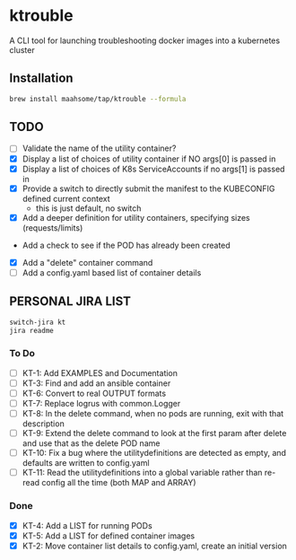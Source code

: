 # ktrouble

A CLI tool for launching troubleshooting docker images into a kubernetes cluster

## Installation

```bash
brew install maahsome/tap/ktrouble --formula
```

## TODO

- [ ] Validate the name of the utility container?
- [x] Display a list of choices of utility container if NO args[0] is passed in
- [x] Display a list of choices of K8s ServiceAccounts if no args[1] is passed in
- [x] Provide a switch to directly submit the manifest to the KUBECONFIG defined current context
  - this is just default, no switch
- [x] Add a deeper definition for utility containers, specifying sizes (requests/limits)
- Add a check to see if the POD has already been created
- [x] Add a "delete" container command
- [ ] Add a config.yaml based list of container details

## PERSONAL JIRA LIST

```zsh
switch-jira kt
jira readme
```

### To Do

- [ ] KT-1:    Add EXAMPLES and Documentation 
- [ ] KT-3:    Find and add an ansible container 
- [ ] KT-6:    Convert to real OUTPUT formats 
- [ ] KT-7:    Replace logrus with common.Logger 
- [ ] KT-8:    In the delete command, when no pods are running, exit with that description 
- [ ] KT-9:    Extend the delete command to look at the first param after delete and use that as the delete POD name 
- [ ] KT-10:   Fix a bug where the utilitydefinitions are detected as empty, and defaults are written to config.yaml 
- [ ] KT-11:   Read the utilitydefinitions into a global variable rather than re-read config all the time (both MAP and ARRAY) 

### Done

- [x] KT-4:        Add a LIST for running PODs
- [x] KT-5:        Add a LIST for defined container images
- [x] KT-2:        Move container list details to config.yaml, create an initial version
